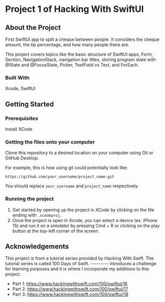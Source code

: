# Project 1 of Hacking With SwiftUI

## About the Project

First SwiftUI app to split a cheque between people. It considers the cheque amount, the tip percentage, and how many people there are.

This project covers topics like the basic structure of SwiftUI apps, Form, Section, NavigationStack, navigation bar titles, storing program state with @State and @FocusState, Picker, TextField vs Text, and ForEach.

### Built With

Xcode, SwiftUI

## Getting Started

### Prerequisites

Install XCode

### Getting the files onto your computer

Clone this repository to a desired location on your computer using Git or GitHub Desktop. 

For example, this is how using git could potentially look like: 
```
https://github.com/your_username/project_name.git
```

You should replace `your_username` and `project_name` respectively.

### Running the project

1. Get started by opening up the project in XCode by clicking on the file ending with `.xcodeproj`.
2. Once the project is open in Xcode, you can select a device (ex. iPhone 15) and run it on a simulator by pressing Cmd + R or clicking on the play button at the top-left corner of the screen.

## Acknowledgements

This project is from a tutorial series provided by Hacking With Swift. The tutorial series is called 100 Days of Swift. --------- introduces a challenge for learning purposes and it is where I incorporate my additions to this project.

- Part 1: https://www.hackingwithswift.com/100/swiftui/16
- Part 2: https://www.hackingwithswift.com/100/swiftui/17
- Part 3: https://www.hackingwithswift.com/100/swiftui/18

